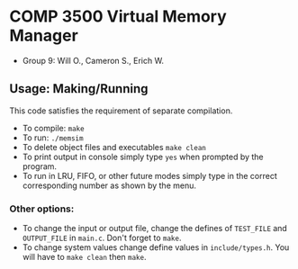 # COMP 3500 Virtual Memory Manager

* Group 9: Will O., Cameron S., Erich W.

## Usage: Making/Running

This code satisfies the requirement of separate compilation. 

* To compile: `make`
* To run: `./memsim`
* To delete object files and executables `make clean`
* To print output in console simply type `yes` when prompted by the program.
* To run in LRU, FIFO, or other future modes simply type in the correct corresponding number as shown by the menu.

### Other options: 

* To change the input or output file, change the defines of `TEST_FILE` and `OUTPUT_FILE` in `main.c`. Don't forget to `make`.
* To change system values change define values in `include/types.h`. You will have to `make clean` then `make`.



